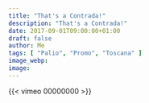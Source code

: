 ```yaml
---
title: "That's a Contrada!"
description: "That's a Contrada!"
date: 2017-09-01T09:00:00+01:00
draft: false
author: Me
tags: [ "Palio", "Promo", "Toscana" ]
image_webp:
image:
---
```


{{< vimeo 00000000 >}}
